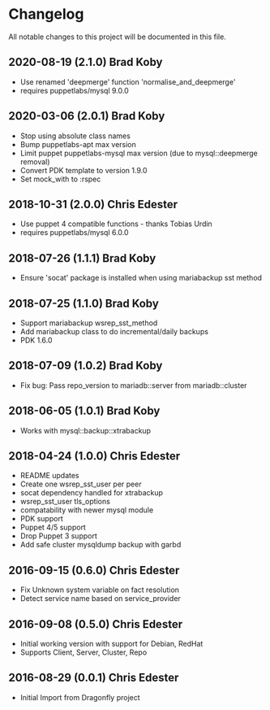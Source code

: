 # Changelog

All notable changes to this project will be documented in this file.

## 2020-08-19 (2.1.0)  Brad Koby
* Use renamed 'deepmerge' function 'normalise_and_deepmerge'
* requires puppetlabs/mysql 9.0.0

## 2020-03-06 (2.0.1)  Brad Koby
* Stop using absolute class names
* Bump puppetlabs-apt max version
* Limit puppet puppetlabs-mysql max version (due to mysql::deepmerge removal)
* Convert PDK template to version 1.9.0
* Set mock_with to :rspec

## 2018-10-31 (2.0.0)  Chris Edester
* Use puppet 4 compatible functions - thanks Tobias Urdin
* requires puppetlabs/mysql 6.0.0

## 2018-07-26 (1.1.1)  Brad Koby
* Ensure 'socat' package is installed when using mariabackup sst method

## 2018-07-25 (1.1.0)  Brad Koby
* Support mariabackup wsrep_sst_method
* Add mariabackup class to do incremental/daily backups
* PDK 1.6.0

## 2018-07-09 (1.0.2)  Brad Koby
* Fix bug: Pass repo_version to mariadb::server from mariadb::cluster

## 2018-06-05 (1.0.1)  Brad Koby
* Works with mysql::backup::xtrabackup

## 2018-04-24 (1.0.0)  Chris Edester
* README updates
* Create one wsrep_sst_user per peer
* socat dependency handled for xtrabackup
* wsrep_sst_user tls_options
* compatability with newer mysql module
* PDK support
* Puppet 4/5 support
* Drop Puppet 3 support
* Add safe cluster mysqldump backup with garbd

## 2016-09-15 (0.6.0)  Chris Edester
* Fix Unknown system variable on fact resolution
* Detect service name based on service_provider

## 2016-09-08 (0.5.0)  Chris Edester
* Initial working version with support for Debian, RedHat
* Supports Client, Server, Cluster, Repo

## 2016-08-29 (0.0.1)  Chris Edester
* Initial Import from Dragonfly project
